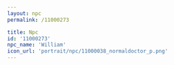 ```yaml
---
layout: npc
permalink: /11000273

title: Npc
id: '11000273'
npc_name: 'William'
icon_url: 'portrait/npc/11000038_normaldoctor_p.png'
---
```

